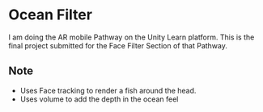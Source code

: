 
# Ocean Filter

I am doing the AR mobile Pathway on the Unity Learn platform. This is the final project submitted for the Face Filter Section of that Pathway.




## Note

- Uses Face tracking to render a fish around the head.
- Uses volume to add the depth in the ocean feel
